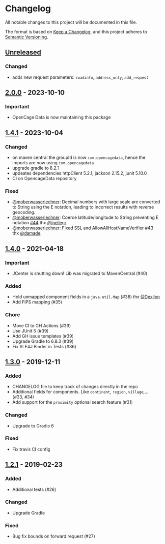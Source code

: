 # Changelog

All notable changes to this project will be documented in this file.

The format is based on [Keep a Changelog](https://keepachangelog.com/en/1.0.0/),
and this project adheres to [Semantic Versioning](https://semver.org/spec/v2.0.0.html).

## [Unreleased]

### Changed

- adds new request parameters: `roadinfo`, `address_only`, `add_request`

## [2.0.0] - 2023-10-10

### Important

- OpenCage Data is now maintaining this package

## [1.4.1] - 2023-10-04

### Changed

- on maven central the groupId is now `com.opencagedata`, hence the imports are now using `com.opencagedata`
- upgrade gradle to 8.2.1
- updeates dependencies httpClient 5.2.1, jackson 2.15.2, junit 5.10.0
- CI on OpencageData repository

### Fixed

- [@moberwasserlechner](https://github.com/moberwasserlechner): Decimal numbers with large scale are converted to String using the E notation, leading to incorrect results with reverse geocoding.
- [@moberwasserlechner](https://github.com/moberwasserlechner): Coerce latitude/longitude to String preventing E notation [#44](https://github.com/moberwasserlechner/jopencage/issues/44) thx [@lpellegr](https://github.com/lpellegr)
- [@moberwasserlechner](https://github.com/moberwasserlechner): Fixed SSL and AllowAllHostNameVerifier [#43](https://github.com/moberwasserlechner/jopencage/pull/43) thx [@damade](https://github.com/damade)

## [1.4.0] - 2021-04-18

### Important

- JCenter is shutting down! Lib was migrated to MavenCentral (#40)

### Added

- Hold unmapped component fields in a `java.util.Map` (#38) thx [@Dexilon](https://github.com/Dexilon)
- Add FIPS mapping (#35)

### Chore

- Move CI to GH Actions (#39)
- Use JUnit 5 (#39)
- Add GH issue templates (#39)
- Upgrade Gradle to 6.8.3 (#39)
- Fix SLF4J Binder in Tests (#36)

## [1.3.0] - 2019-12-11

### Added

- CHANGELOG file to keep track of changes directly in the repo
- Additional fields for components. Like `continent`, `region`, `village`,... (#33, #34)
- Add support for the `proximity` optional search feature (#31)

### Changed

- Upgrade to Gradle 6

### Fixed

- Fix travis CI config

## [1.2.1] - 2019-02-23

### Added

- Additional tests (#26)

### Changed

- Upgrade Gradle

### Fixed

- Bug fix bounds on forward request (#27)

[Unreleased]: https://github.com/OpenCageData/jopencage/compare/2.0.0...master
[2.0.0]: https://github.com/moberwasserlechner/jopencage/compare/1.4.1...2.0.0
[1.4.1]: https://github.com/moberwasserlechner/jopencage/compare/1.4.0...1.4.1
[1.4.0]: https://github.com/moberwasserlechner/jopencage/compare/1.3.0...1.4.0
[1.3.0]: https://github.com/moberwasserlechner/jopencage/compare/1.2.1...1.3.0
[1.2.1]: https://github.com/moberwasserlechner/jopencage/releases/tag/1.2.1

